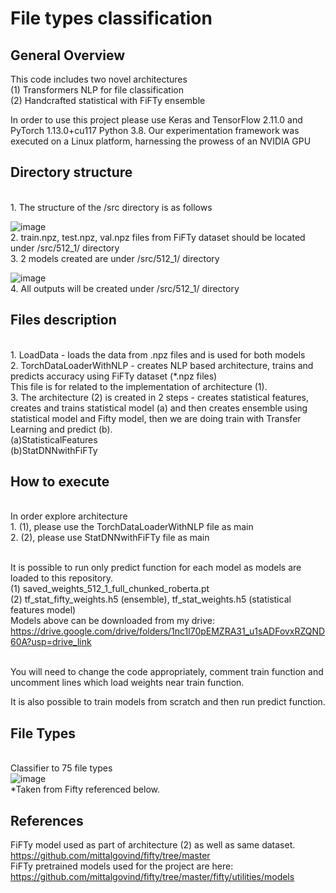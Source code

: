 # File types classification 
## General Overview
This code includes two novel architectures
<br>(1) Transformers NLP for file classification
<br>(2) Handcrafted statistical with FiFTy ensemble

In order to use this project please use Keras and TensorFlow 2.11.0 and PyTorch 1.13.0+cu117 Python 3.8. 
Our experimentation framework was executed on a Linux platform, harnessing the prowess of an NVIDIA GPU
## Directory structure
<br>1. The structure of the /src directory is as follows
  
![image](https://github.com/simonalis/ThesisPaper/assets/104734787/2b1b23d4-b6ee-47ac-83d5-6b398e01fe39)
<br>2. train.npz, test.npz, val.npz files from FiFTy dataset should be located under /src/512_1/ directory
<br>3. 2 models created are  under /src/512_1/ directory

![image](https://github.com/simonalis/ThesisPaper/assets/104734787/2bb71063-e507-4813-8e2e-c6e2bf617bf9)
<br>4. All outputs will be created under /src/512_1/ directory
## Files description
<br>1. LoadData - loads the data from .npz files and is used for both models
<br>2. TorchDataLoaderWithNLP - creates NLP based architecture, trains and predicts accuracy using FiFTy dataset (*.npz files)
<br>This file is for related to the implementation of architecture (1).
<br>3. The architecture (2) is created in 2 steps - creates statistical features, creates and trains statistical model (a) and then creates ensemble using statistical model and Fifty model, then we are doing train with Transfer Learning and predict (b).
<br>(a)StatisticalFeatures
<br>(b)StatDNNwithFiFTy
## How to execute
<br>In order explore architecture
<br>1. (1), please use the TorchDataLoaderWithNLP file as main
<br>2. (2), please use StatDNNwithFiFTy file as main

<br>It is possible to run only predict function for each model as models are loaded to this repository.
<br>(1) saved_weights_512_1_full_chunked_roberta.pt
<br>(2) tf_stat_fifty_weights.h5 (ensemble), tf_stat_weights.h5 (statistical features model)
<br>Models above can be downloaded from my drive:
<br>https://drive.google.com/drive/folders/1nc1l70pEMZRA31_u1sADFovxRZQND60A?usp=drive_link

<br>You will need to change the code appropriately, comment train function and uncomment lines which load weights near train function.

It is also possible to train models from scratch and then run predict function.

## File Types
<br>Classifier to 75 file types
<br>![image](https://github.com/simonalis/ThesisPaper/assets/104734787/5133a2c2-3460-4640-ada6-7ee841c145db)
<br>*Taken from Fifty referenced below.
## References
FiFTy model used as part of architecture (2) as well as same dataset.
<br>https://github.com/mittalgovind/fifty/tree/master
<br>FiFTy pretrained models used for the project are here:
https://github.com/mittalgovind/fifty/tree/master/fifty/utilities/models
